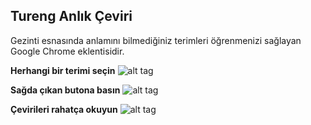 ## Tureng Anlık Çeviri
Gezinti esnasında anlamını bilmediğiniz terimleri öğrenmenizi sağlayan Google Chrome eklentisidir.

**Herhangi bir terimi seçin**
![alt tag](https://raw.githubusercontent.com/yali4/tureng/master/webstore/screenshots/first.png)

**Sağda çıkan butona basın**
![alt tag](https://raw.githubusercontent.com/yali4/tureng/master/webstore/screenshots/second.png)

**Çevirileri rahatça okuyun**
![alt tag](https://raw.githubusercontent.com/yali4/tureng/master/webstore/screenshots/third.png)